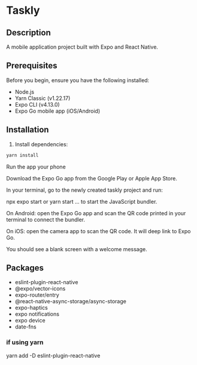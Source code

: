 # Taskly

## Description

A mobile application project built with Expo and React Native.

## Prerequisites

Before you begin, ensure you have the following installed:

- Node.js
- Yarn Classic (v1.22.17)
- Expo CLI (v4.13.0)
- Expo Go mobile app (iOS/Android)

## Installation

1. Install dependencies:

```bash
yarn install
```

Run the app your phone

Download the Expo Go app from the Google Play or Apple App Store.

In your terminal, go to the newly created taskly project and run:

npx expo start
or
yarn start
... to start the JavaScript bundler.

On Android: open the Expo Go app and scan the QR code printed in your terminal to connect the bundler.

On iOS: open the camera app to scan the QR code. It will deep link to Expo Go.

You should see a blank screen with a welcome message.

## Packages

- eslint-plugin-react-native
- @expo/vector-icons
- expo-router/entry
- @react-native-async-storage/async-storage
- expo-haptics
- expo notifications
- expo device
- date-fns

### if using yarn

yarn add -D eslint-plugin-react-native
